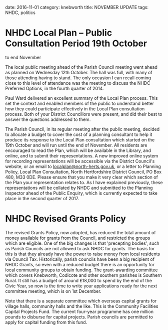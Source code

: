 date: 2016-11-01
category: knebworth
title: NOVEMBER UPDATE
tags: NHDC, politics








# NHDC Local Plan – Public Consultation Period 19th October
to end November 


The local public meeting ahead of the Parish Council meeting went ahead
as planned on Wednesday 12th October. The hall was full, with many of
those attending having to stand. The only occasion I can recall coming
close to this level of attendance was the meeting to discuss the NHDC
Preferred Options, in the fourth quarter of 2014.


Paul Ward delivered an excellent summary of the Local Plan process. This
set the context and enabled members of the public to understand better
how they could participate effectively in the Local Plan consultation
process. Both of your District Councillors were present, and did their
best to answer the questions addressed to them.


The Parish Council, in its regular meeting after the public meeting,
decided to allocate a budget to cover the cost of a planning consultant
to help it produce its response to the Local Plan consultation which
started on the 19th October and will run until the end of November. All
residents are encouraged to read the Plan, which will be available in
the Library, and online, and to submit their representations. A new
improved online system for recording representations will be accessible
via the District Council's website, or an email to
localplan@north-herts.gov.uk, or a letter to Planning Policy, Local Plan
Consultation, North Hertfordshire District Council, PO Box 480, M33 0DE.
Please ensure that you make it very clear which section of the Plan your
representation relates to. As I have explained previously, these
representations will be collated by NHDC and submitted to the Planning
Inspector ahead of the Public Enquiry, which is currently expected to
take place in the second quarter of 2017.


# NHDC Revised Grants Policy 


The revised Grants Policy, now adopted, has reduced the total amount of
money available for grants from the Council, and restricted the groups
which are eligible. One of the big changes is that 'precepting bodies',
such as Parish Councils are not allowed to ask NHDC for grants. The
basis for this is that they already have the power to raise money from
local residents via Council Tax. Historically, parish councils have been
a big recipient of NHDC Grants, so even with a reduced budget there is
an opportunity for local community groups to obtain funding. The
grant-awarding committee which covers Knebworth, Codicote and other
southern parishes is Southern Rural. It still has a budget of around
&pound;18,000 to spend by the end of the Civic Year, so now is the time to
write your applications ready for the next committee meeting, which is
on 1st December.


Note that there is a separate committee which overseas capital grants
for village halls, community halls and the like. This is the Community
Facilities Capital Projects Fund. The current four-year programme has
one million pounds to disburse for capital projects. Parish councils are
permitted to apply for capital funding from this fund.
